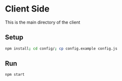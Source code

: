 # Client Side

This is the main directory of the client


## Setup
```bash
npm install; cd config/; cp config.example config.js
```

## Run
```bash
npm start
```